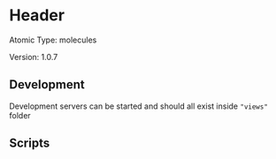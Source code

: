 # Header

Atomic Type: molecules

Version: 1.0.7

## Development

Development servers can be started and should all exist inside `"views"` folder

## Scripts
